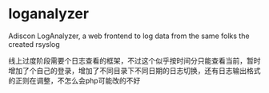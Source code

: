 # loganalyzer
Adiscon LogAnalyzer, a web frontend to log data from the same folks the created rsyslog

线上过度阶段需要个日志查看的框架，不过这个似乎按时间分只能查看当前，暂时增加了个自己的登录，增加了不同目录下不同日期的日志切换，还有日志输出格式的正则在调整，不怎么会php可能改的不好
